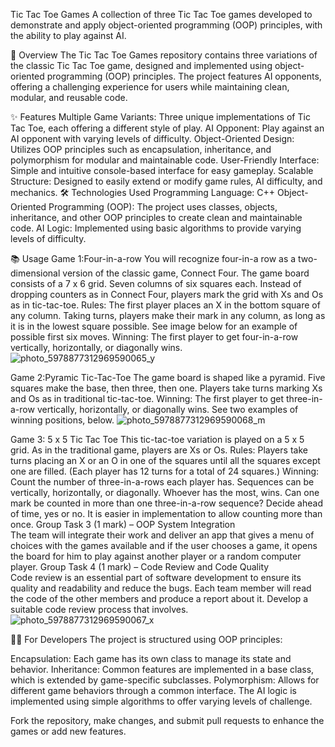 Tic Tac Toe Games
A collection of three Tic Tac Toe games developed to demonstrate and apply object-oriented programming (OOP) principles, with the ability to play against AI.

📜 Overview
The Tic Tac Toe Games repository contains three variations of the classic Tic Tac Toe game, designed and implemented using object-oriented programming (OOP) principles. The project features AI opponents, offering a challenging experience for users while maintaining clean, modular, and reusable code.

✨ Features
Multiple Game Variants: Three unique implementations of Tic Tac Toe, each offering a different style of play.
AI Opponent: Play against an AI opponent with varying levels of difficulty.
Object-Oriented Design: Utilizes OOP principles such as encapsulation, inheritance, and polymorphism for modular and maintainable code.
User-Friendly Interface: Simple and intuitive console-based interface for easy gameplay.
Scalable Structure: Designed to easily extend or modify game rules, AI difficulty, and mechanics.
🛠️ Technologies Used
Programming Language: C++
Object-Oriented Programming (OOP): The project uses classes, objects, inheritance, and other OOP principles to create clean and maintainable code.
AI Logic: Implemented using basic algorithms to provide varying levels of difficulty.

📚 Usage
Game 1:Four-in-a-row
  You will recognize four-in-a row as a two-dimensional version of the classic game, Connect Four. The game board consists of a 7 x 6 grid. Seven columns of six squares each. Instead of dropping counters as in Connect Four, players mark the grid with Xs and Os as in tic-tac-toe.
  Rules: The first player places an X in the bottom square of any column. Taking turns, players make their mark in any column, as long as it is in the lowest square possible. See image below for an example of possible first six moves.
  Winning: The first player to get four-in-a-row vertically, horizontally, or diagonally wins.
  ![photo_5978877312969590065_y](https://github.com/user-attachments/assets/91586e9e-4511-423c-a5bc-e02879e41ae2)

  
Game 2:Pyramic Tic-Tac-Toe
  The game board is shaped like a pyramid. Five squares make the base, then three, then one. Players take turns marking Xs and Os as in traditional tic-tac-toe.
  Winning: The first player to get three-in-a-row vertically, horizontally, or diagonally wins. See two examples of winning positions, below.
  ![photo_5978877312969590068_m](https://github.com/user-attachments/assets/ea767df1-e95e-4d35-9bde-9e160b1d4c74)

  
Game 3: 5 x 5 Tic Tac Toe 
  This tic-tac-toe variation is played on a 5 x 5 grid. As in the traditional game, players are Xs or Os.
  Rules: Players take turns placing an X or an O in one of the squares until all the squares except one are filled. (Each player has 12 turns for a total of 24 squares.) 
  Winning: Count the number of three-in-a-rows each player has. Sequences can be vertically, horizontally, or diagonally. Whoever has the most, wins. Can one mark be counted in more than one three-in-a-row sequence? Decide ahead of time, yes or no. It is easier in implementation to allow counting more than once. 
  Group Task 3 (1 mark) – OOP System Integration    
  The team will integrate their work and deliver an app that gives a menu of choices with the games available and if the user chooses a game, it opens the board for him to play against another player or a random computer player. 
  Group Task 4 (1 mark) – Code Review and Code Quality    
  Code review is an essential part of software development to ensure its quality and readability and reduce the bugs. Each team member will read the code of the other members and produce a report about it. Develop a suitable code review process that involves.
  ![photo_5978877312969590067_x](https://github.com/user-attachments/assets/901d93eb-db4c-4aad-9821-3622979200ca)

  
🧑‍💻 For Developers
The project is structured using OOP principles:

Encapsulation: Each game has its own class to manage its state and behavior.
Inheritance: Common features are implemented in a base class, which is extended by game-specific subclasses.
Polymorphism: Allows for different game behaviors through a common interface.
The AI logic is implemented using simple algorithms to offer varying levels of challenge.

Fork the repository, make changes, and submit pull requests to enhance the games or add new features.

  

  
